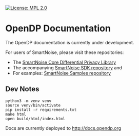 [![License: MPL 2.0](https://img.shields.io/badge/License-MPL%202.0-brightgreen.svg)](https://opensource.org/licenses/MPL-2.0)

# OpenDP Documentation

The OpenDP documentation is currently under development.

For users of SmartNoise, please visit these repositories:
 - The [SmartNoise Core Differential Privacy Library](https://github.com/opendp/smartnoise-core)
 - The accompanying [SmartNoise SDK repository](https://github.com/opendp/smartnoise-sdk) and 
 - For examples: [SmartNoise Samples repository](https://github.com/opendp/smartnoise-samples) 

## Dev Notes

```
python3 -m venv venv
source venv/bin/activate
pip install -r requirements.txt
make html
open build/html/index.html
```

Docs are currently deployed to http://docs.opendp.org
